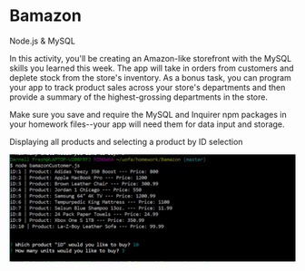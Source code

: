 # Bamazon
Node.js &amp; MySQL


In this activity, you'll be creating an Amazon-like storefront with the MySQL skills you learned this week. The app will take in orders from customers and deplete stock from the store's inventory. As a bonus task, you can program your app to track product sales across your store's departments and then provide a summary of the highest-grossing departments in the store.

Make sure you save and require the MySQL and Inquirer npm packages in your homework files--your app will need them for data input and storage.

Displaying all products and selecting a product by ID selection

![Image of products](https://github.com/Codingmamba/Bamazon/blob/master/screenshots/displayingProducts.JPG)
